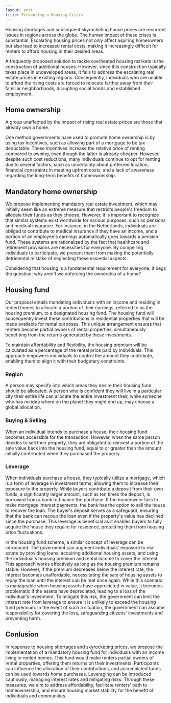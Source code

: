 ```yaml
---
layout: post
title: Preventing a Housing Crisis
---
```


Housing shortages and subsequent skyrocketing house prices are recurrent issues in regions across the globe. The human impact of these crises is substantial. Escalating housing prices not only affect aspiring homeowners but also lead to increased rental costs, making it increasingly difficult for renters to afford housing in their desired areas.

A frequently proposed solution to tackle overheated housing markets is the construction of additional houses. However, since this construction typically takes place in undeveloped areas, it fails to address the escalating real estate prices in existing regions. Consequently, individuals who are unable to afford the rising costs are forced to relocate farther away from their familiar neighborhoods, disrupting social bonds and established employment.

<!-- Change the next two paragraphs so they focus on renters not buyers. The solution in this article only helps out long time renters, not fresh buyers, although it helps people buy sooner, maybe? -->

<!--
People become so desperate to buy they waste spend huge energy trying to buy with relatively little to show for it. [Here's](https://www.nrc.nl/nieuws/2020/09/18/gun-mij-uw-huis-please-a4012705) a Dutch article that discusses in what creative ways buyers try to gain the favor of sellers in the hope this will land them the house. Real estate brokers argue that such favoritism hardly ever plays a role in who gets the house.

Some housing markets are so overheated that it becomes difficult to even arrange a viewing of the property. Viewing appointments are booked within a day of them becoming available, with sometimes over a hundred viewers coming to a single property. Prospective buyers are forced to use buying brokers to give them an edge in getting viewing appointments.
-->

<!--
What causes unaffordable housing? Part of the blame is often given to real estate investors, people who buy homes only to rent them out again. However, these investors are attracted by shortages in the rental market. What drives these shortages? Often the change is caused by a city becoming popular with expats, whose pockets are deep enough to buy homes at higher prices. We can see that this happened to cities such as London, Berlin, Amsterdam, Vancouver and many others. 
We can prevent real estate price increases by disallowing people from moving to a city, but such restrictions have many downsides. 
-->

## Home ownership
A group unaffected by the impact of rising real estate prices are those that already own a home.

One method governments have used to promote home ownership is by using tax incentives, such as allowing part of a mortgage to be tax deductable. These incentives increase the relative price of renting compared to owning, even though the latter is already cheaper. However, despite such cost reductions, many individuals continue to opt for renting due to several factors, such as uncertainty about preferred location, financial constraints in meeting upfront costs, and a lack of awareness regarding the long-term benefits of homeownership.

## Mandatory home ownership
We propose implementing mandatory real estate investment, which may initially seem like an extreme measure that restricts people's freedom to allocate their funds as they choose. However, it is important to recognize that similar systems exist worldwide for various purposes, such as pensions and medical insurance. For instance, in the Netherlands, individuals are obliged to contribute to medical insurance if they have an income, and a portion of an employee's earnings automatically goes towards a pension fund. These systems are rationalized by the fact that healthcare and retirement provisions are necessities for everyone. By compelling individuals to participate, we prevent them from making the potentially detrimental mistake of neglecting these essential aspects.

Considering that housing is a fundamental requirement for everyone, it begs the question: why aren't we enforcing the ownership of a home?

## Housing fund
Our proposal entails mandating individuals with an income and residing in rented homes to allocate a portion of their earnings, referred to as the housing premium, to a designated housing fund. The housing fund will subsequently invest these contributions in residential properties that will be made available for rental purposes. This unique arrangement ensures that renters become partial owners of rental properties, simultaneously benefiting from the returns generated by these investments.

To maintain affordability and flexibility, the housing premium will be calculated as a percentage of the rental price paid by individuals. This approach empowers individuals to control the amount they contribute, enabling them to align it with their budgetary constraints.

### Region
A person may specify into which areas they desire their housing fund should be allocated. A person who is confident they will live in a particular city their entire life can allocate the entire investment their, while someone who has no idea where on the planet they might end up, may choose a global allocation.

### Buying & Selling
When an individual intends to purchase a house, their housing fund becomes accessible for the transaction. However, when the same person decides to sell their property, they are obligated to reinvest a portion of the sale value back into the housing fund, equal to or greater than the amount initially contributed when they purchased the property.

### Leverage
When individuals purchase a house, they typically utilize a mortgage, which is a form of leverage in investment terms, allowing them to increase their exposure to the property. While buyers contribute a deposit from their own funds, a significantly larger amount, such as ten times the deposit, is borrowed from a bank to finance the purchase. If the homeowner fails to make mortgage interest payments, the bank has the option to sell the house to recover the loan. The buyer's deposit serves as a safeguard, ensuring that the bank can recoup the loan even if the property's value has declined since the purchase. This leverage is beneficial as it enables buyers to fully acquire the house they require for residence, protecting them from housing price fluctuations.

In the housing fund scheme, a similar concept of leverage can be introduced. The government can augment individuals' exposure to real estate by providing loans, acquiring additional housing assets, and using the individual's housing premium and rental income to cover the interest. This approach works effectively as long as the housing premium remains stable. However, if the premium decreases below the interest rate, the interest becomes unaffordable, necessitating the sale of housing assets to repay the loan until the interest can be met once again. While this scenario is manageable when housing assets have appreciated in value, it becomes problematic if the assets have depreciated, leading to a loss of the individual's investment. To mitigate this risk, the government can limit the interest rate from leverage to ensure it is unlikely to exceed the housing fund premium. In the event of such a situation, the government can assume responsibility for covering the loss, safeguarding citizens' investments and preventing harm.

## Conlusion

In response to housing shortages and skyrocketing prices, we propose the implementation of a mandatory housing fund for individuals with an income living in rented homes. This fund would make renters partial owners of rental properties, offering them returns on their investments. Participants can influence the allocation of their contributions, and accumulated funds can be used towards home purchases. Leveraging can be introduced cautiously, managing interest rates and mitigating risks. Through these measures, we aim to address affordability, facilitate renters' path to homeownership, and ensure housing market stability for the benefit of individuals and communities.

<!-- 
> Is it a benefit that the investment builds slowly, so people's investment is relative to how attached they are to their place of living?
> Should the government invest a large amount on a person's behalf ?
> Should we start this fund at birth?

-->






